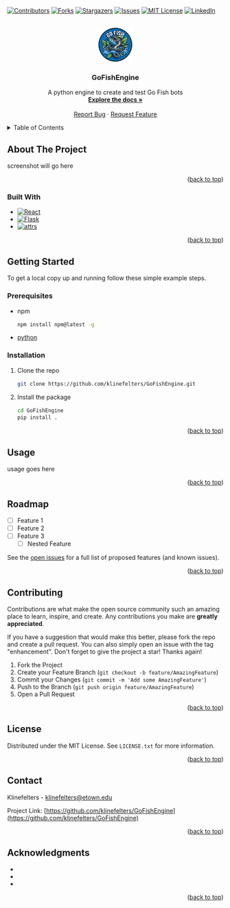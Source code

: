 <a name="readme-top"></a>

[![Contributors][contributors-shield]][contributors-url]
[![Forks][forks-shield]][forks-url]
[![Stargazers][stars-shield]][stars-url]
[![Issues][issues-shield]][issues-url]
[![MIT License][license-shield]][license-url]
[![LinkedIn][linkedin-shield]][linkedin-url]



<!-- PROJECT LOGO -->
<br />
<div align="center">
  <a href="https://github.com/klinefelters/GoFishEngine">
    <img src="images/logo.png" alt="Logo" width="80" height="80">
  </a>

<h3 align="center">GoFishEngine</h3>

  <p align="center">
    A python engine to create and test Go Fish bots
    <br />
    <a href="https://github.com/klinefelters/GoFishEngine/wiki"><strong>Explore the docs »</strong></a>
    <br />
    <br />
    <a href="https://github.com/klinefelters/GoFishEngine/issues">Report Bug</a>
    ·
    <a href="https://github.com/klinefelters/GoFishEngine/issues">Request Feature</a>
  </p>
</div>



<!-- TABLE OF CONTENTS -->
<details>
  <summary>Table of Contents</summary>
  <ol>
    <li>
      <a href="#about-the-project">About The Project</a>
      <ul>
        <li><a href="#built-with">Built With</a></li>
      </ul>
    </li>
    <li>
      <a href="#getting-started">Getting Started</a>
      <ul>
        <li><a href="#prerequisites">Prerequisites</a></li>
        <li><a href="#installation">Installation</a></li>
      </ul>
    </li>
    <li><a href="#usage">Usage</a></li>
    <li><a href="#roadmap">Roadmap</a></li>
    <li><a href="#contributing">Contributing</a></li>
    <li><a href="#license">License</a></li>
    <li><a href="#contact">Contact</a></li>
    <li><a href="#acknowledgments">Acknowledgments</a></li>
  </ol>
</details>



<!-- ABOUT THE PROJECT -->
## About The Project

screenshot will go here



<p align="right">(<a href="#readme-top">back to top</a>)</p>



### Built With

* [![React][React-badge]][React-url]
* [![Flask][Flask-badge]][Flask-url]
* [![attrs][attrs-badge]][attrs-url]



<p align="right">(<a href="#readme-top">back to top</a>)</p>



<!-- GETTING STARTED -->
## Getting Started

To get a local copy up and running follow these simple example steps.

### Prerequisites

* npm
  ```sh
  npm install npm@latest -g
  ```
* [python](https://www.python.org/downloads/)

### Installation

1. Clone the repo
   ```sh
   git clone https://github.com/klinefelters/GoFishEngine.git
   ```
2. Install the package
   ```sh
   cd GoFishEngine
   pip install .
   ```

<p align="right">(<a href="#readme-top">back to top</a>)</p>



<!-- USAGE EXAMPLES -->
## Usage

usage goes here

<p align="right">(<a href="#readme-top">back to top</a>)</p>



<!-- ROADMAP -->
## Roadmap

- [ ] Feature 1
- [ ] Feature 2
- [ ] Feature 3
    - [ ] Nested Feature

See the [open issues](https://github.com/klinefelters/GoFishEngine/issues) for a full list of proposed features (and known issues).

<p align="right">(<a href="#readme-top">back to top</a>)</p>



<!-- CONTRIBUTING -->
## Contributing

Contributions are what make the open source community such an amazing place to learn, inspire, and create. Any contributions you make are **greatly appreciated**.

If you have a suggestion that would make this better, please fork the repo and create a pull request. You can also simply open an issue with the tag "enhancement".
Don't forget to give the project a star! Thanks again!

1. Fork the Project
2. Create your Feature Branch (`git checkout -b feature/AmazingFeature`)
3. Commit your Changes (`git commit -m 'Add some AmazingFeature'`)
4. Push to the Branch (`git push origin feature/AmazingFeature`)
5. Open a Pull Request

<p align="right">(<a href="#readme-top">back to top</a>)</p>



<!-- LICENSE -->
## License

Distributed under the MIT License. See `LICENSE.txt` for more information.

<p align="right">(<a href="#readme-top">back to top</a>)</p>



<!-- CONTACT -->
## Contact

Klinefelters - klinefelters@etown.edu

Project Link: [https://github.com/klinefelters/GoFishEngine](https://github.com/klinefelters/GoFishEngine)

<p align="right">(<a href="#readme-top">back to top</a>)</p>



<!-- ACKNOWLEDGMENTS -->
## Acknowledgments

* []()
* []()
* []()

<p align="right">(<a href="#readme-top">back to top</a>)</p>



<!-- MARKDOWN LINKS & IMAGES -->
<!-- https://www.markdownguide.org/basic-syntax/#reference-style-links -->
[contributors-shield]: https://img.shields.io/github/contributors/klinefelters/GoFishEngine.svg?style=for-the-badge
[contributors-url]: https://github.com/klinefelters/GoFishEngine/graphs/contributors
[forks-shield]: https://img.shields.io/github/forks/klinefelters/GoFishEngine.svg?style=for-the-badge
[forks-url]: https://github.com/klinefelters/GoFishEngine/network/members
[stars-shield]: https://img.shields.io/github/stars/klinefelters/GoFishEngine.svg?style=for-the-badge
[stars-url]: https://github.com/klinefelters/GoFishEngine/stargazers
[issues-shield]: https://img.shields.io/github/issues/klinefelters/GoFishEngine.svg?style=for-the-badge
[issues-url]: https://github.com/klinefelters/GoFishEngine/issues
[license-shield]: https://img.shields.io/github/license/klinefelters/GoFishEngine.svg?style=for-the-badge
[license-url]: https://github.com/klinefelters/GoFishEngine/blob/master/LICENSE.txt
[linkedin-shield]: https://img.shields.io/badge/-LinkedIn-black.svg?style=for-the-badge&logo=linkedin&colorB=555
[linkedin-url]: https://linkedin.com/in/klinefelters
[product-screenshot]: images/screenshot.png
[React-badge]: [https://img.shields.io/badge/React-%5E16.0.0-blue](https://img.shields.io/badge/React-20232A?style=for-the-badge&logo=react&logoColor=61DAFB)
[React-url]: https://reactjs.org/
[Flask-badge]: https://img.shields.io/badge/Flask-%5E1.0.0-green
[Flask-url]: https://flask.palletsprojects.com/
[attrs-badge]: https://img.shields.io/badge/attrs-%5E21.2.0-orange
[attrs-url]: https://www.attrs.org/
